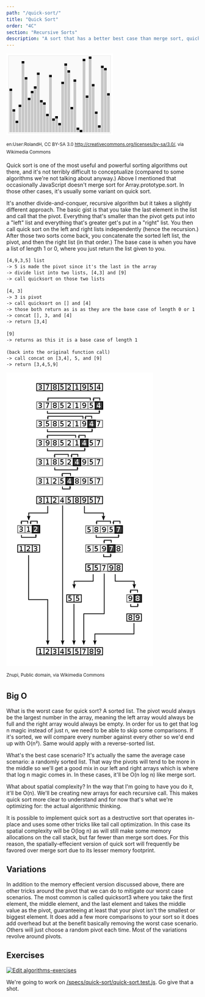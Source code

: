 ```yaml
---
path: "/quick-sort/"
title: "Quick Sort"
order: "4C"
section: "Recursive Sorts"
description: "A sort that has a better best case than merge sort, quick sort is frequently used as well. Brian teaches you all you need to know to add this to your algorithm toolbox."
---
```


![quick sort gif](./images/quicksort.gif)

<sup>en:User:RolandH, CC BY-SA 3.0 <http://creativecommons.org/licenses/by-sa/3.0/>, via Wikimedia Commons</sup>

Quick sort is one of the most useful and powerful sorting algorithms out there, and it's not terribly difficult to conceptualize (compared to some algorithms we're not talking about anyway.) Above I mentioned that occasionally JavaScript doesn't merge sort for Array.prototype.sort. In those other cases, it's usually some variant on quick sort.

It's another divide-and-conquer, recursive algorithm but it takes a slightly different approach. The basic gist is that you take the last element in the list and call that the pivot. Everything that's smaller than the pivot gets put into a "left" list and everything that's greater get's put in a "right" list. You then call quick sort on the left and right lists independently (hence the recursion.) After those two sorts come back, you concatenate the sorted left list, the pivot, and then the right list (in that order.) The base case is when you have a list of length 1 or 0, where you just return the list given to you.

```text
[4,9,3,5] list
-> 5 is made the pivot since it's the last in the array
-> divide list into two lists, [4,3] and [9]
-> call quicksort on those two lists

[4, 3]
-> 3 is pivot
-> call quicksort on [] and [4]
-> those both return as is as they are the base case of length 0 or 1
-> concat [], 3, and [4]
-> return [3,4]

[9]
-> returns as this it is a base case of length 1

(back into the original function call)
-> call concat on [3,4], 5, and [9]
-> return [3,4,5,9]
```

![quick sort diagram](./images/quicksort-diagram.png)

<sup>Znupi, Public domain, via Wikimedia Commons</sup>

## Big O

What is the worst case for quick sort? A sorted list. The pivot would always be the largest number in the array, meaning the left array would always be full and the right array would always be empty. In order for us to get that log n magic instead of just n, we need to be able to skip some comparisons. If it's sorted, we will compare every number against every other so we'd end up with O(n²). Same would apply with a reverse-sorted list.

What's the best case scenario? It's actually the same the average case scenario: a randomly sorted list. That way the pivots will tend to be more in the middle so we'll get a good mix in our left and right arrays which is where that log n magic comes in. In these cases, it'll be O(n log n) like merge sort.

What about spatial complexity? In the way that I'm going to have you do it, it'll be O(n). We'll be creating new arrays for each recursive call. This makes quick sort more clear to understand and for now that's what we're optimizing for: the actual algorithmic thinking.

It is possible to implement quick sort as a destructive sort that operates in-place and uses some other tricks like tail call optimization. In this case its spatial complexity will be O(log n) as will still make some memory allocations on the call stack, but far fewer than merge sort does. For this reason, the spatially-effecient version of quick sort will frequently be favored over merge sort due to its lesser memory footprint.

## Variations

In addition to the memory effecient version discussed above, there are other tricks around the pivot that we can do to mitigate our worst case scenarios. The most common is called quicksort3 where you take the first element, the middle element, and the last element and takes the middle value as the pivot, guaranteeing at least that your pivot isn't the smallest or biggest element. It does add a few more comparisons to your sort so it does add overhead but at the benefit basically removing the worst case scenario. Others will just choose a random pivot each time. Most of the variations revolve around pivots.

## Exercises

[![Edit algorithms-exercises](https://codesandbox.io/static/img/play-codesandbox.svg)][sb]

We're going to work on [/specs/quick-sort/quick-sort.test.js][gh]. Go give that a shot.

[gh]: https://github.com/btholt/algorithms-exercises/blob/main/specs/quick-sort/quick-sort.test.js
[sb]: https://codesandbox.io/s/github/btholt/algorithms-exercises/tree/main?file=/specs/quick-sort/quick-sort.test.js
